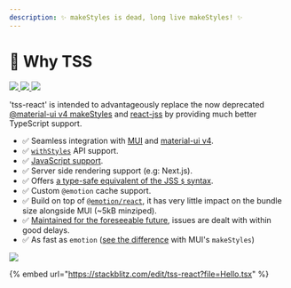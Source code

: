 ```yaml
---
description: ✨ makeStyles is dead, long live makeStyles! ✨
---
```


# 🚀 Why TSS

[![](https://github.com/garronej/tss-react/workflows/ci/badge.svg?branch=main) ](https://github.com/garronej/tss-react/actions)[![](https://img.shields.io/npm/dw/tss-react) ](https://www.npmjs.com/package/tss-react)[![](https://img.shields.io/npm/l/tss-react)](https://github.com/garronej/tss-react/blob/main/LICENSE)

'tss-react' is intended to advantageously replace the now deprecated [@material-ui v4 makeStyles](https://material-ui.com/styles/basics/#hook-api) and [react-jss](https://cssinjs.org/react-jss/?v=v10.9.0) by providing much better TypeScript support.

* ✅ Seamless integration with [MUI](https://mui.com) and [material-ui v4](https://v4.mui.com).
* ✅ [`withStyles`](https://v4.mui.com/styles/api/#withstyles-styles-options-higher-order-component) API support.
* ✅ [JavaScript support](https://github.com/garronej/tss-react/issues/28).
* ✅ Server side rendering support (e.g: Next.js).
* ✅ Offers [a type-safe equivalent of the JSS `$` syntax](nested-selectors.md).
* ✅ Custom `@emotion` cache support.
* ✅ Build on top of [`@emotion/react`](https://emotion.sh/docs/@emotion/react), it has very little impact on the bundle size alongside MUI (\~5kB minziped).
* ✅ [Maintained for the foreseeable future](https://github.com/mui-org/material-ui/issues/28463#issuecomment-923085976), issues are dealt with within good delays.
* ✅ As fast as `emotion` ([see the difference](https://stackoverflow.com/questions/68383046/is-there-a-performance-difference-between-the-sx-prop-and-the-makestyles-functio) with MUI's `makeStyles`)

![](https://user-images.githubusercontent.com/6702424/134704429-83b2760d-0b4d-42e8-9c9a-f287a3353c13.gif)

{% embed url="https://stackblitz.com/edit/tss-react?file=Hello.tsx" %}
